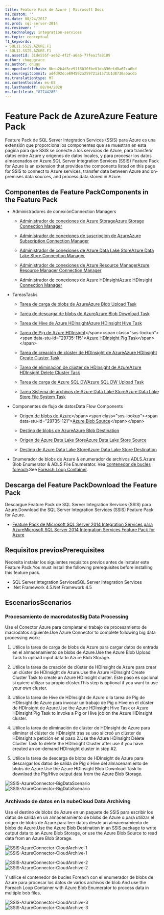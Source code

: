 ```yaml
---
title: Feature Pack de Azure | Microsoft Docs
ms.custom: ''
ms.date: 08/24/2017
ms.prod: sql-server-2014
ms.reviewer: ''
ms.technology: integration-services
ms.topic: conceptual
f1_keywords:
- SQL11.SSIS.AZURE.F1
- SQL12.SSIS.AZURE.F1
ms.assetid: 31de555f-ae62-4f2f-a6a6-77fea1fa8189
author: chugugrace
ms.author: chugu
ms.openlocfilehash: 8bca2b4d3ce91f6010fbe01da836efd8a67ca6bd
ms.sourcegitcommit: ad4d92dce894592a259721a1571b1d8736abacdb
ms.translationtype: MT
ms.contentlocale: es-ES
ms.lasthandoff: 08/04/2020
ms.locfileid: "87744285"
---
```

# <a name="azure-feature-pack"></a><span data-ttu-id="29735-102">Feature Pack de Azure</span><span class="sxs-lookup"><span data-stu-id="29735-102">Azure Feature Pack</span></span>
<span data-ttu-id="29735-103">Feature Pack de SQL Server Integration Services (SSIS) para Azure es una extensión que proporciona los componentes que se muestran en esta página para que SSIS se conecte a los servicios de Azure, para transferir datos entre Azure y orígenes de datos locales, y para procesar los datos almacenados en Azure.</span><span class="sxs-lookup"><span data-stu-id="29735-103">SQL Server Integration Services (SSIS) Feature Pack for Azure is an extension that provides the components listed on this page for SSIS to connect to Azure services, transfer data between Azure and on-premises data sources, and process data stored in Azure.</span></span>

## <a name="components-in-the-feature-pack"></a><span data-ttu-id="29735-104">Componentes de Feature Pack</span><span class="sxs-lookup"><span data-stu-id="29735-104">Components in the Feature Pack</span></span>
  
-   <span data-ttu-id="29735-105">Administradores de conexión</span><span class="sxs-lookup"><span data-stu-id="29735-105">Connection Managers</span></span>  
  
    -   [<span data-ttu-id="29735-106">Administrador de conexiones de Azure Storage</span><span class="sxs-lookup"><span data-stu-id="29735-106">Azure Storage Connection Manager</span></span>](connection-manager/azure-storage-connection-manager.md)  
  
    -   [<span data-ttu-id="29735-107">Administrador de conexiones de suscripción de Azure</span><span class="sxs-lookup"><span data-stu-id="29735-107">Azure Subscription Connection Manager</span></span>](connection-manager/azure-subscription-connection-manager.md)  
    
    -   [<span data-ttu-id="29735-108">Administrador de conexiones de Azure Data Lake Store</span><span class="sxs-lookup"><span data-stu-id="29735-108">Azure Data Lake Store Connection Manager</span></span>](../../2014/integration-services/azure-data-lake-store-connection-manager.md)
    
    -   [<span data-ttu-id="29735-109">Administrador de conexiones de Azure Resource Manager</span><span class="sxs-lookup"><span data-stu-id="29735-109">Azure Resource Manager Connection Manager</span></span>](../../2014/integration-services/azure-resource-manager-connection-manager.md)
    
    -   [<span data-ttu-id="29735-110">Administrador de conexiones de Azure HDInsight</span><span class="sxs-lookup"><span data-stu-id="29735-110">Azure HDInsight Connection Manager</span></span>](../../2014/integration-services/azure-hdinsight-connection-manager.md)
  
-   <span data-ttu-id="29735-111">Tareas</span><span class="sxs-lookup"><span data-stu-id="29735-111">Tasks</span></span>  
  
    -   [<span data-ttu-id="29735-112">Tarea de carga de blobs de Azure</span><span class="sxs-lookup"><span data-stu-id="29735-112">Azure Blob Upload Task</span></span>](control-flow/azure-blob-upload-task.md)  
  
    -   [<span data-ttu-id="29735-113">Tarea de descarga de blobs de Azure</span><span class="sxs-lookup"><span data-stu-id="29735-113">Azure Blob Download Task</span></span>](control-flow/azure-blob-download-task.md)  
  
    -   [<span data-ttu-id="29735-114">Tarea de Hive de Azure HDInsight</span><span class="sxs-lookup"><span data-stu-id="29735-114">Azure HDInsight Hive Task</span></span>](control-flow/azure-hdinsight-hive-task.md)  
  
    -   <span data-ttu-id="29735-115">[Tarea de Pig de Azure HDInsight](https://msdn.microsoft.com/library/mt146781(v=sql.120).aspx)</span><span class="sxs-lookup"><span data-stu-id="29735-115">[Azure HDInsight Pig Task](https://msdn.microsoft.com/library/mt146781(v=sql.120).aspx)</span></span>
  
    -   [<span data-ttu-id="29735-116">Tarea de creación de clúster de HDInsight de Azure</span><span class="sxs-lookup"><span data-stu-id="29735-116">Azure HDInsight Create Cluster Task</span></span>](control-flow/azure-hdinsight-create-cluster-task.md)  
  
    -   [<span data-ttu-id="29735-117">Tarea de eliminación de clúster de HDInsight de Azure</span><span class="sxs-lookup"><span data-stu-id="29735-117">Azure HDInsight Delete Cluster Task</span></span>](control-flow/azure-hdinsight-delete-cluster-task.md)
    
    -   [<span data-ttu-id="29735-118">Tarea de carga de Azure SQL DW</span><span class="sxs-lookup"><span data-stu-id="29735-118">Azure SQL DW Upload Task</span></span>](../../2014/integration-services/azure-sql-dw-upload-task.md)    
    
    -   [<span data-ttu-id="29735-119">Tarea Sistema de archivos de Azure Data Lake Store</span><span class="sxs-lookup"><span data-stu-id="29735-119">Azure Data Lake Store File System Task</span></span>](control-flow/file-system-task.md)    
  
-   <span data-ttu-id="29735-120">Componentes de flujo de datos</span><span class="sxs-lookup"><span data-stu-id="29735-120">Data Flow Components</span></span>  
  
    -   <span data-ttu-id="29735-121">[Origen de blobs de Azure](https://msdn.microsoft.com/library/mt146775(v=sql.120).aspx)</span><span class="sxs-lookup"><span data-stu-id="29735-121">[Azure Blob Source](https://msdn.microsoft.com/library/mt146775(v=sql.120).aspx)</span></span>  
  
    -   [<span data-ttu-id="29735-122">Destino de blobs de Azure</span><span class="sxs-lookup"><span data-stu-id="29735-122">Azure Blob Destination</span></span>](data-flow/azure-blob-destination.md)  
    
    -   [<span data-ttu-id="29735-123">Origen de Azure Data Lake Store</span><span class="sxs-lookup"><span data-stu-id="29735-123">Azure Data Lake Store Source</span></span>](../../2014/integration-services/azure-data-lake-store-source.md)
    
    -   [<span data-ttu-id="29735-124">Destino de Azure Data Lake Store</span><span class="sxs-lookup"><span data-stu-id="29735-124">Azure Data Lake Store Destination</span></span>](../../2014/integration-services/azure-data-lake-store-destination.md)
  
-   <span data-ttu-id="29735-125">Enumerador de blobs de Azure & enumerador de archivos ADLS.</span><span class="sxs-lookup"><span data-stu-id="29735-125">Azure Blob Enumerator & ADLS File Enumerator.</span></span> <span data-ttu-id="29735-126">Vea [contenedor de bucles foreach](control-flow/foreach-loop-container.md).</span><span class="sxs-lookup"><span data-stu-id="29735-126">See [Foreach Loop Container](control-flow/foreach-loop-container.md).</span></span>  
  
 
## <a name="download-the-feature-pack"></a><span data-ttu-id="29735-127">Descarga del Feature Pack</span><span class="sxs-lookup"><span data-stu-id="29735-127">Download the Feature Pack</span></span>  
<span data-ttu-id="29735-128">Descargue Feature Pack de SQL Server Integration Services (SSIS) para Azure.</span><span class="sxs-lookup"><span data-stu-id="29735-128">Download the SQL Server Integration Services (SSIS) Feature Pack for Azure.</span></span>  
  
-   [<span data-ttu-id="29735-129">Feature Pack de Microsoft SQL Server 2014 Integration Services para Azure</span><span class="sxs-lookup"><span data-stu-id="29735-129">Microsoft SQL Server 2014 Integration Services Feature Pack for Azure</span></span>](https://www.microsoft.com/download/details.aspx?id=47366)  

## <a name="prerequisites"></a><span data-ttu-id="29735-130">Requisitos previos</span><span class="sxs-lookup"><span data-stu-id="29735-130">Prerequisites</span></span>  
<span data-ttu-id="29735-131">Necesita instalar los siguientes requisitos previos antes de instalar este Feature Pack.</span><span class="sxs-lookup"><span data-stu-id="29735-131">You must install the following prerequisites before installing this feature pack.</span></span>  
  
-   <span data-ttu-id="29735-132">SQL Server Integration Services</span><span class="sxs-lookup"><span data-stu-id="29735-132">SQL Server Integration Services</span></span>  
-   <span data-ttu-id="29735-133">.Net Framework 4.5</span><span class="sxs-lookup"><span data-stu-id="29735-133">.Net Framework 4.5</span></span>  
  
## <a name="scenarios"></a><span data-ttu-id="29735-134">Escenarios</span><span class="sxs-lookup"><span data-stu-id="29735-134">Scenarios</span></span>  
  
### <a name="big-data-processing"></a><span data-ttu-id="29735-135">Procesamiento de macrodatos</span><span class="sxs-lookup"><span data-stu-id="29735-135">Big Data Processing</span></span>  
 <span data-ttu-id="29735-136">Use el Conector Azure para completar el trabajo de procesamiento de macrodatos siguiente:</span><span class="sxs-lookup"><span data-stu-id="29735-136">Use Azure Connector to complete following big data processing work:</span></span>  
  
1.  <span data-ttu-id="29735-137">Utilice la tarea de carga de blobs de Azure para cargar datos de entrada en el almacenamiento de blobs de Azure.</span><span class="sxs-lookup"><span data-stu-id="29735-137">Use the Azure Blob Upload Task to upload input data to Azure Blob Storage.</span></span>  
  
2.  <span data-ttu-id="29735-138">Utilice la tarea de creación de clúster de HDInsight de Azure para crear un clúster de HDInsight de Azure.</span><span class="sxs-lookup"><span data-stu-id="29735-138">Use the Azure HDInsight Create Cluster Task to create an Azure HDInsight cluster.</span></span> <span data-ttu-id="29735-139">Este paso es opcional si quiere utilizar su propio clúster.</span><span class="sxs-lookup"><span data-stu-id="29735-139">This step is optional if you want to use your own cluster.</span></span>  
  
3.  <span data-ttu-id="29735-140">Utilice la tarea de Hive de HDInsight de Azure o la tarea de Pig de HDInsight de Azure para invocar un trabajo de Pig o Hive en el clúster de HDInsight de Azure.</span><span class="sxs-lookup"><span data-stu-id="29735-140">Use the Azure HDInsight Hive Task or Azure HDInsight Pig Task to invoke a Pig or Hive job on the Azure HDInsight cluster.</span></span>  
  
4.  <span data-ttu-id="29735-141">Utilice la tarea de eliminación de clúster de HDInsight de Azure para eliminar el clúster de HDInsight tras su uso si creó un clúster de HDInsight a petición en el paso 2.</span><span class="sxs-lookup"><span data-stu-id="29735-141">Use the Azure HDInsight Delete Cluster Task to delete the HDInsight Cluster after use if you have created an on-demand HDInsight cluster in step #2.</span></span>  
  
5.  <span data-ttu-id="29735-142">Utilice la tarea de descarga de blobs de HDInsight de Azure para descargar los datos de salida de Pig o Hive del almacenamiento de blobs de Azure.</span><span class="sxs-lookup"><span data-stu-id="29735-142">Use the Azure HDInsight Blob Download Task to download the Pig/Hive output data from the Azure Blob Storage.</span></span>  
  
 <span data-ttu-id="29735-143">![SSIS-AzureConnector-BigDataScenario](media/ssis-azureconnector-bigdatascenario.png "SSIS-AzureConnector-BigDataScenario")</span><span class="sxs-lookup"><span data-stu-id="29735-143">![SSIS-AzureConnector-BigDataScenario](media/ssis-azureconnector-bigdatascenario.png "SSIS-AzureConnector-BigDataScenario")</span></span>  
  
### <a name="cloud-data-archiving"></a><span data-ttu-id="29735-144">Archivado de datos en la nube</span><span class="sxs-lookup"><span data-stu-id="29735-144">Cloud Data Archiving</span></span>  
 <span data-ttu-id="29735-145">Use el destino de blobs de Azure en un paquete de SSIS para escribir los datos de salida en un almacenamiento de blobs de Azure o para utilizar el origen de blobs de Azure para leer datos desde un almacenamiento de blobs de Azure.</span><span class="sxs-lookup"><span data-stu-id="29735-145">Use the Azure Blob Destination in an SSIS package to write output data to an Azure Blob Storage, or use the Azure Blob Source to read data from an Azure Blob Storage.</span></span>  
  
 <span data-ttu-id="29735-146">![SSIS-AzureConnector-CloudArchive-1](media/ssis-azureconnector-cloudarchive-1.png "SSIS-AzureConnector-CloudArchive-1")</span><span class="sxs-lookup"><span data-stu-id="29735-146">![SSIS-AzureConnector-CloudArchive-1](media/ssis-azureconnector-cloudarchive-1.png "SSIS-AzureConnector-CloudArchive-1")</span></span>  
  
 <span data-ttu-id="29735-147">![SSIS-AzureConnector-CloudArchive-2](media/ssis-azureconnector-cloudarchive-2.png "SSIS-AzureConnector-CloudArchive-2")</span><span class="sxs-lookup"><span data-stu-id="29735-147">![SSIS-AzureConnector-CloudArchive-2](media/ssis-azureconnector-cloudarchive-2.png "SSIS-AzureConnector-CloudArchive-2")</span></span>  
  
 <span data-ttu-id="29735-148">Y utilice el contenedor de bucles Foreach con el enumerador de blobs de Azure para procesar los datos de varios archivos de blob.</span><span class="sxs-lookup"><span data-stu-id="29735-148">And use the Foreach Loop Container with Azure Blob Enumerator to process data in multiple bob files.</span></span>  
  
 <span data-ttu-id="29735-149">![SSIS-AzureConnector-CloudArchive-3](media/ssis-azureconnector-cloudarchive-3.png "SSIS-AzureConnector-CloudArchive-3")</span><span class="sxs-lookup"><span data-stu-id="29735-149">![SSIS-AzureConnector-CloudArchive-3](media/ssis-azureconnector-cloudarchive-3.png "SSIS-AzureConnector-CloudArchive-3")</span></span>  
  
  
